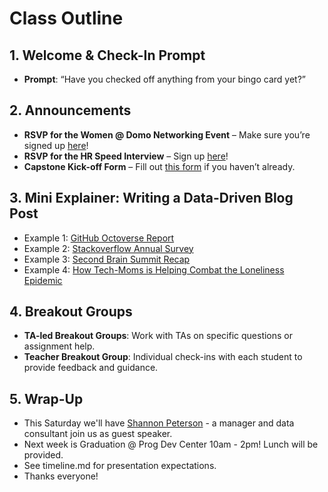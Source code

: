 # Class Outline

## 1. Welcome & Check-In Prompt
- **Prompt**: “Have you checked off anything from your bingo card yet?”

## 2. Announcements
- **RSVP for the Women @ Domo Networking Event** – Make sure you’re signed up [here](https://docs.google.com/spreadsheets/d/1I0n79iqEobD5cu6pLXHBMRgJH9rtt2LBTC8M3fWg3e0/edit?gid=0#gid=0)!
- **RSVP for the HR Speed Interview** – Sign up [here](https://docs.google.com/spreadsheets/d/1XyTW9AVOQO-XyRoLmesKCMKi6dtLvwtR/edit?gid=863703429#gid=863703429)! 
- **Capstone Kick-off Form** – Fill out [this form](https://forms.gle/jm8EiGbDbZ2WSS8t8) if you haven’t already.

## 3. Mini Explainer: Writing a Data-Driven Blog Post

- Example 1: [GitHub Octoverse Report](https://github.blog/news-insights/octoverse/octoverse-2024/)
- Example 2: [Stackoverflow Annual Survey](https://survey.stackoverflow.co/2024/developer-profile/) 
- Example 3: [Second Brain Summit Recap](https://fortelabs.com/blog/reflections-on-our-first-in-person-second-brain-summit/?utm_source=convertkit&utm_medium=email&utm_campaign=+How+Do+You+Compete+with+AI%3F+-+15616306) 
- Example 4: [How Tech-Moms is Helping Combat the Loneliness Epidemic](https://docs.google.com/document/d/1olRX7q5k9a1AyBEjoOeJN9O8QtGOEB3W-NIAArm_aKQ/edit?usp=sharing) 

## 4. Breakout Groups
- **TA-led Breakout Groups**: Work with TAs on specific questions or assignment help.
- **Teacher Breakout Group**: Individual check-ins with each student to provide feedback and guidance.

## 5. Wrap-Up
- This Saturday we'll have [Shannon Peterson](https://www.linkedin.com/in/shannonpeterson-pmp/) - a manager and data consultant join us as guest speaker. 
- Next week is Graduation @ Prog Dev Center 10am - 2pm! Lunch will be provided. 
- See timeline.md for presentation expectations. 
- Thanks everyone! 

